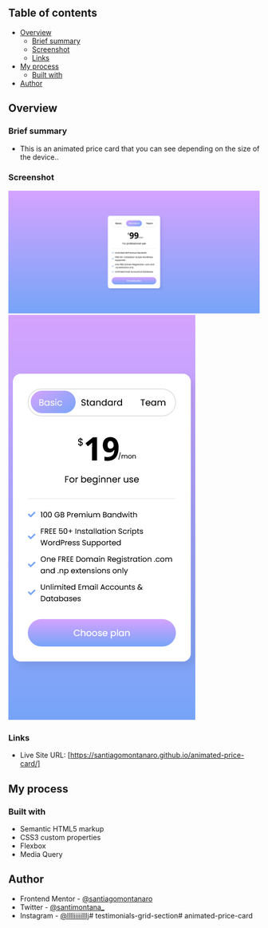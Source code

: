 ## Table of contents

- [Overview](#overview)
  - [Brief summary](#brief-summary)
  - [Screenshot](#screenshot)
  - [Links](#links)
- [My process](#my-process)
  - [Built with](#built-with)
- [Author](#author)

## Overview

### Brief summary

- This is an animated price card that you can see depending on the size of the device..

### Screenshot

![DESKTOP VERSION](Design/ss-desktop.png)
![MOBILE](Design/ss-mobile.png)

### Links

- Live Site URL: [https://santiagomontanaro.github.io/animated-price-card/]

## My process

### Built with

- Semantic HTML5 markup
- CSS3 custom properties
- Flexbox
- Media Query

## Author

- Frontend Mentor - [@santiagomontanaro](https://www.frontendmentor.io/profile/santiagomontanaro)
- Twitter - [@santimontana_](https://twitter.com/santimontana_)
- Instagram - [@lllliiiiilllj](https://www.instagram.com/lllliiiiilllj/)# testimonials-grid-section# animated-price-card
